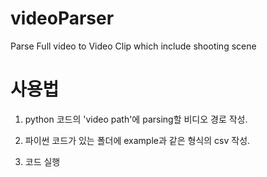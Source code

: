 # videoParser
Parse Full video to Video Clip which include shooting scene

# 사용법

1. python 코드의 'video path'에 parsing할 비디오 경로 작성.

2. 파이썬 코드가 있는 폴더에 example과 같은 형식의 csv 작성.

3. 코드 실행
